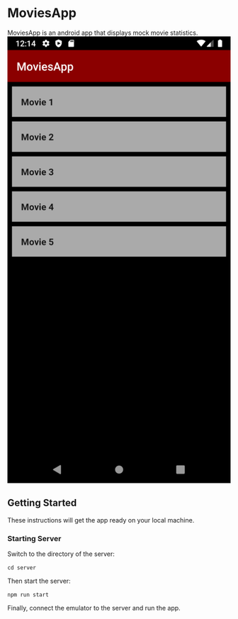 # MoviesApp
MoviesApp is an android app that displays mock movie statistics.
![Image of Movies App](/images/moviesapp.png)
## Getting Started
These instructions will get the app ready on your local machine.
### Starting Server
Switch to the directory of the server:
```
cd server
```
Then start the server:
```
npm run start
```
Finally, connect the emulator to the server and run the app.


